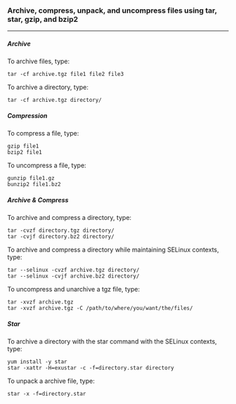 ### Archive, compress, unpack, and uncompress files using tar, star, gzip, and bzip2
---
##### Archive
To archive files, type:
```
tar -cf archive.tgz file1 file2 file3
```

To archive a directory, type:
```
tar -cf archive.tgz directory/
```

##### Compression
To compress a file, type:
```
gzip file1
bzip2 file1
````
To uncompress a file, type:
```
gunzip file1.gz
bunzip2 file1.bz2
```

##### Archive & Compress
To archive and compress a directory, type:
```
tar -cvzf directory.tgz directory/
tar -cvjf directory.bz2 directory/
```

To archive and compress a directory while maintaining SELinux contexts, type:
```
tar --selinux -cvzf archive.tgz directory/
tar --selinux -cvjf archive.bz2 directory/
```

To uncompress and unarchive a tgz file, type:
```
tar -xvzf archive.tgz
tar -xvzf archive.tgz -C /path/to/where/you/want/the/files/
```

##### Star
To archive a directory with the star command with the SELinux contexts, type:
```
yum install -y star
star -xattr -H=exustar -c -f=directory.star directory
```

To unpack a archive file, type:
```
star -x -f=directory.star
```